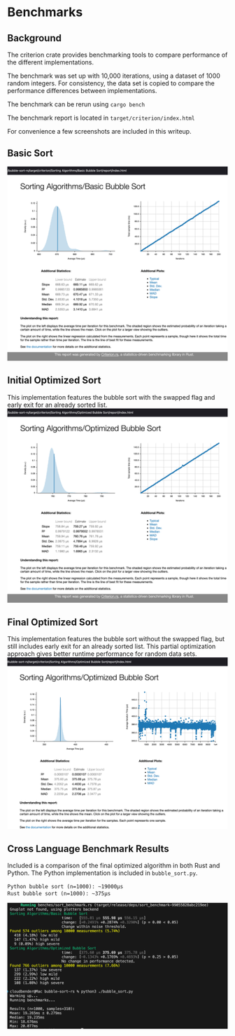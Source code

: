 # Benchmarks

## Background
The criterion crate provides benchmarking tools to compare performance of the different implementations.

The benchmark was set up with 10,000 iterations, using a dataset of 1000 random integers. For consistency, the data set is copied to compare the performance differences between implementations.

The benchmark can be rerun using `cargo bench`

The benchmark report is located in `target/criterion/index.html`

For convenience a few screenshots are included in this writeup.

## Basic Sort

![basic_sort](images/basic.png)

## Initial Optimized Sort
This implementation features the bubble sort with the swapped flag and early exit for an already sorted list.
![optimized_sort](images/optimized.png)

## Final Optimized Sort
This implementation features the bubble sort without the swapped flag, but still includes early exit for an already sorted list. This partial optimization approach gives better runtime performance for random data sets.
![optimized_sort_v2](images/optimized_v2.png)

## Cross Language Benchmark Results
Included is a comparison of the final optimized algorithm 
in both Rust and Python. The Python implementation is included in `bubble_sort.py`.

```
Python bubble sort (n=1000): ~19000µs
Rust bubble sort (n=1000): ~375µs
```
![benchmark_results](./images/benchmark.png)
